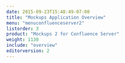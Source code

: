 ```yaml
---
date: 2015-09-23T15:48:49-07:00
title: "Mockups Application Overview"
menu: "menuconfluenceserver2" 
listorder: 3
product: "Mockups 2 for Confluence Server"
weight: 1130
include: "overview"
editorversion: 2
---
```


